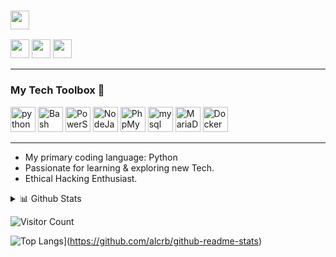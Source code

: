 ### <img src="https://raw.githubusercontent.com/MartinHeinz/MartinHeinz/master/wave.gif" width="30px">
<img height="30" src="https://img.shields.io/badge/twitter-%231DA1F2.svg?&style=for-the-badge&logo=twitter&logoColor=white" /> <img height="30" src = "https://img.shields.io/badge/Youtube-%23E4405F.svg?&style=for-the-badge&logo=Youtube&logoColor=white"> <img height="30" src="https://img.shields.io/badge/linkedin-blue.svg?&style=for-the-badge&logo=linkedin&logoColor=white" />

----

### My Tech Toolbox 🧰 

<img src="https://cdn3.iconfinder.com/data/icons/logos-and-brands-adobe/512/267_Python-512.png" alt="python" width="40" height="40"/>  <img src="https://www.vectorlogo.zone/logos/gnu_bash/gnu_bash-icon.svg" alt="Bash Logo" width="40" height="40"/> <img src="https://github.com/actions/starter-workflows/blob/main/icons/powershell.svg" alt="PowerShell Logo" width="40" height="40"/> <img src="https://www.vectorlogo.zone/logos/nodejs/nodejs-icon.svg" alt="NodeJavaScript Logo" width="40" height="40"/> <img src="https://www.vectorlogo.zone/logos/phpmyadmin/phpmyadmin-icon.svg" alt="PhpMyAdmin Logo" width="40" height="40"/> <img src="https://i.pinimg.com/originals/50/f1/58/50f1582a95bdac10f1c3fa295c8b947b.png" alt="mysql" width="40" height="40"/> <img src="https://www.vectorlogo.zone/logos/mariadb/mariadb-ar21.svg" alt="MariaDB Logo" width="40" height="40"/> <img src="https://cdn3.iconfinder.com/data/icons/logos-and-brands-adobe/512/97_Docker-512.png" alt="Docker" width="40" height="40"/>

---
    
* My primary coding language: Python
* Passionate for learning & exploring new Tech.
* Ethical Hacking Enthusiast.


 <details>
<summary>📊 Github Stats</summary>

<p align="center"> <img src="https://github-readme-stats.vercel.app/api?username=alcrb&show_icons=true&theme=gotham" alt="A C | Stats" />

</details>

![Visitor Count](https://profile-counter.glitch.me/{alcrb}/count.svg)

![Top Langs](https://github-readme-stats.vercel.app/api/top-langs/?username=alcrb&hide=java,html,css&theme=radical)](https://github.com/alcrb/github-readme-stats)



